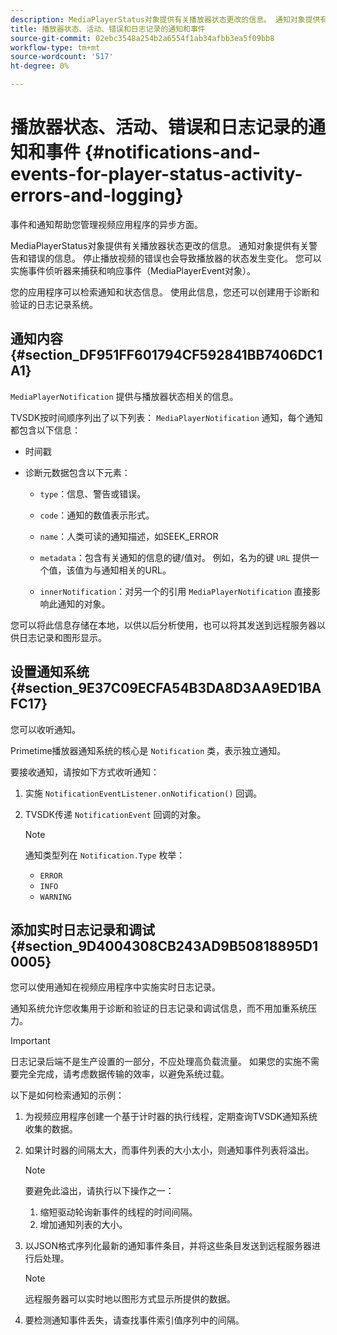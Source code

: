 ```yaml
---
description: MediaPlayerStatus对象提供有关播放器状态更改的信息。 通知对象提供有关警告和错误的信息。 停止播放视频的错误也会导致播放器的状态发生变化。 您可以实施事件侦听器来捕获和响应事件（MediaPlayerEvent对象）。
title: 播放器状态、活动、错误和日志记录的通知和事件
source-git-commit: 02ebc3548a254b2a6554f1ab34afbb3ea5f09bb8
workflow-type: tm+mt
source-wordcount: '517'
ht-degree: 0%

---
```


# 播放器状态、活动、错误和日志记录的通知和事件 {#notifications-and-events-for-player-status-activity-errors-and-logging}

事件和通知帮助您管理视频应用程序的异步方面。

MediaPlayerStatus对象提供有关播放器状态更改的信息。 通知对象提供有关警告和错误的信息。 停止播放视频的错误也会导致播放器的状态发生变化。 您可以实施事件侦听器来捕获和响应事件（MediaPlayerEvent对象）。

您的应用程序可以检索通知和状态信息。 使用此信息，您还可以创建用于诊断和验证的日志记录系统。

## 通知内容 {#section_DF951FF601794CF592841BB7406DC1A1}

`MediaPlayerNotification` 提供与播放器状态相关的信息。

TVSDK按时间顺序列出了以下列表： `MediaPlayerNotification` 通知，每个通知都包含以下信息：

* 时间戳
* 诊断元数据包含以下元素：

   * `type`：信息、警告或错误。
   * `code`：通知的数值表示形式。
   * `name`：人类可读的通知描述，如SEEK_ERROR
   * `metadata`：包含有关通知的信息的键/值对。 例如，名为的键 `URL` 提供一个值，该值为与通知相关的URL。

   * `innerNotification`：对另一个的引用 `MediaPlayerNotification` 直接影响此通知的对象。

您可以将此信息存储在本地，以供以后分析使用，也可以将其发送到远程服务器以供日志记录和图形显示。

## 设置通知系统 {#section_9E37C09ECFA54B3DA8D3AA9ED1BAFC17}

您可以收听通知。

Primetime播放器通知系统的核心是 `Notification` 类，表示独立通知。

要接收通知，请按如下方式收听通知：

1. 实施 `NotificationEventListener.onNotification()` 回调。
1. TVSDK传递 `NotificationEvent` 回调的对象。

   >[!NOTE]
   >
   >通知类型列在 `Notification.Type` 枚举：

   * `ERROR`
   * `INFO`
   * `WARNING`

## 添加实时日志记录和调试 {#section_9D4004308CB243AD9B50818895D10005}

您可以使用通知在视频应用程序中实施实时日志记录。

通知系统允许您收集用于诊断和验证的日志记录和调试信息，而不用加重系统压力。

>[!IMPORTANT]
>
>日志记录后端不是生产设置的一部分，不应处理高负载流量。 如果您的实施不需要完全完成，请考虑数据传输的效率，以避免系统过载。

以下是如何检索通知的示例：

1. 为视频应用程序创建一个基于计时器的执行线程，定期查询TVSDK通知系统收集的数据。
1. 如果计时器的间隔太大，而事件列表的大小太小，则通知事件列表将溢出。

   >[!NOTE]
   >
   >要避免此溢出，请执行以下操作之一：
   >
   >1. 缩短驱动轮询新事件的线程的时间间隔。
   >1. 增加通知列表的大小。
   >

1. 以JSON格式序列化最新的通知事件条目，并将这些条目发送到远程服务器进行后处理。

   >[!NOTE]
   >
   >远程服务器可以实时地以图形方式显示所提供的数据。

1. 要检测通知事件丢失，请查找事件索引值序列中的间隔。
